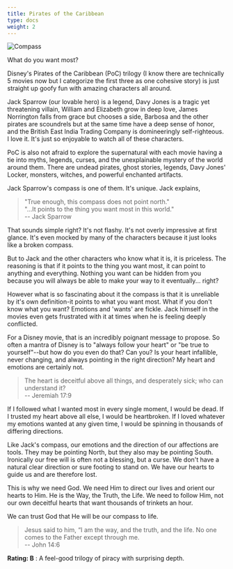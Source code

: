```yaml
---
title: Pirates of the Caribbean
type: docs
weight: 2
---
```


![Compass](/img/compass.png "Jack Sparrow's Compass")

What do you want most?

Disney's Pirates of the Caribbean (PoC) trilogy (I know there are technically 5 movies now but I categorize the first three as one cohesive story) is just straight up goofy fun with amazing characters all around. 

Jack Sparrow (our lovable hero) is a legend, Davy Jones is a tragic yet threatening villain, William and Elizabeth grow in deep love, James Norrington falls from grace but chooses a side, Barbosa and the other pirates are scoundrels but at the same time have a deep sense of honor, and the British East India Trading Company is domineeringly self-righteous. I love it. It's just so enjoyable to watch all of these characters.

PoC is also not afraid to explore the supernatural with each movie having a tie into myths, legends, curses, and the unexplainable mystery of the world around them. There are undead pirates, ghost stories, legends, Davy Jones' Locker, monsters, witches, and powerful enchanted artifacts. 

Jack Sparrow's compass is one of them. It's unique. Jack explains,

> "True enough, this compass does not point north."  
> "...It points to the thing you want most in this world."  
> -- Jack Sparrow

That sounds simple right? It's not flashy. It's not overly impressive at first glance. It's even mocked by many of the characters because it just looks like a broken compass. 

But to Jack and the other characters who know what it is, it is priceless. The reasoning is that if it points to the thing you want most, it can point to anything and everything. Nothing you want can be hidden from you because you will always be able to make your way to it eventually... right?

However what is so fascinating about it the compass is that it is unreliable by it's own definition-it points to what you want most. What if you don't know what you want? Emotions and 'wants' are fickle. Jack himself in the movies even gets frustrated with it at times when he is feeling deeply conflicted. 

For a Disney movie, that is an incredibly poignant message to propose. So often a mantra of Disney is to "always follow your heart" or "be true to yourself"--but how do you even do that? Can you? Is your heart infallible, never changing, and always pointing in the right direction? My heart and emotions are certainly not.

> The heart is deceitful above all things, and desperately sick; who can understand it?  
> -- Jeremiah 17:9

If I followed what I wanted most in every single moment, I would be dead. If I trusted my heart above all else, I would be heartbroken. If I loved whatever my emotions wanted at any given time, I would be spinning in thousands of differing directions. 

Like Jack's compass, our emotions and the direction of our affections are tools. They may be pointing North, but they also may be pointing South. Ironically our free will is often not a blessing, but a curse. We don't have a natural clear direction or sure footing to stand on. We have our hearts to guide us and are therefore lost. 

This is why we need God. We need Him to direct our lives and orient our hearts to Him. He is the Way, the Truth, the Life. We need to follow Him, not our own deceitful hearts that want thousands of trinkets an hour.

We can trust God that He will be our compass to life.

> Jesus said to him, “I am the way, and the truth, and the life. No one comes to the Father except through me.  
> -- John 14:6

**Rating: B** : A feel-good trilogy of piracy with surprising depth.

<script src="https://static.esvmedia.org/crossref/crossref.min.js" type="text/javascript"></script>